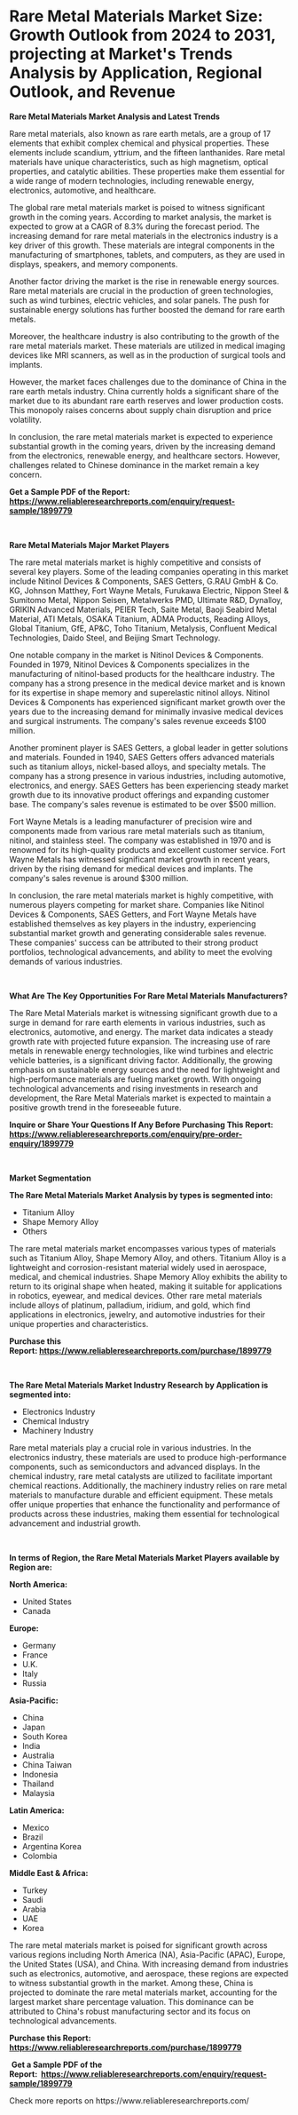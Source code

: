 <p><h1>Rare Metal Materials Market Size: Growth Outlook from 2024 to 2031, projecting at Market's Trends Analysis by Application, Regional Outlook, and Revenue</h1></p><p><strong>Rare Metal Materials Market Analysis and Latest Trends</strong></p>
<p><p>Rare metal materials, also known as rare earth metals, are a group of 17 elements that exhibit complex chemical and physical properties. These elements include scandium, yttrium, and the fifteen lanthanides. Rare metal materials have unique characteristics, such as high magnetism, optical properties, and catalytic abilities. These properties make them essential for a wide range of modern technologies, including renewable energy, electronics, automotive, and healthcare.</p><p>The global rare metal materials market is poised to witness significant growth in the coming years. According to market analysis, the market is expected to grow at a CAGR of 8.3% during the forecast period. The increasing demand for rare metal materials in the electronics industry is a key driver of this growth. These materials are integral components in the manufacturing of smartphones, tablets, and computers, as they are used in displays, speakers, and memory components.</p><p>Another factor driving the market is the rise in renewable energy sources. Rare metal materials are crucial in the production of green technologies, such as wind turbines, electric vehicles, and solar panels. The push for sustainable energy solutions has further boosted the demand for rare earth metals.</p><p>Moreover, the healthcare industry is also contributing to the growth of the rare metal materials market. These materials are utilized in medical imaging devices like MRI scanners, as well as in the production of surgical tools and implants.</p><p>However, the market faces challenges due to the dominance of China in the rare earth metals industry. China currently holds a significant share of the market due to its abundant rare earth reserves and lower production costs. This monopoly raises concerns about supply chain disruption and price volatility.</p><p>In conclusion, the rare metal materials market is expected to experience substantial growth in the coming years, driven by the increasing demand from the electronics, renewable energy, and healthcare sectors. However, challenges related to Chinese dominance in the market remain a key concern.</p></p>
<p><strong>Get a Sample PDF of the Report:&nbsp; <a href="https://www.reliableresearchreports.com/enquiry/request-sample/1899779">https://www.reliableresearchreports.com/enquiry/request-sample/1899779</a></strong></p>
<p>&nbsp;</p>
<p><strong>Rare Metal Materials Major Market Players</strong></p>
<p><p>The rare metal materials market is highly competitive and consists of several key players. Some of the leading companies operating in this market include Nitinol Devices & Components, SAES Getters, G.RAU GmbH & Co. KG, Johnson Matthey, Fort Wayne Metals, Furukawa Electric, Nippon Steel & Sumitomo Metal, Nippon Seisen, Metalwerks PMD, Ultimate R&D, Dynalloy, GRIKIN Advanced Materials, PEIER Tech, Saite Metal, Baoji Seabird Metal Material, ATI Metals, OSAKA Titanium, ADMA Products, Reading Alloys, Global Titanium, GfE, AP&C, Toho Titanium, Metalysis, Confluent Medical Technologies, Daido Steel, and Beijing Smart Technology.</p><p>One notable company in the market is Nitinol Devices & Components. Founded in 1979, Nitinol Devices & Components specializes in the manufacturing of nitinol-based products for the healthcare industry. The company has a strong presence in the medical device market and is known for its expertise in shape memory and superelastic nitinol alloys. Nitinol Devices & Components has experienced significant market growth over the years due to the increasing demand for minimally invasive medical devices and surgical instruments. The company's sales revenue exceeds $100 million.</p><p>Another prominent player is SAES Getters, a global leader in getter solutions and materials. Founded in 1940, SAES Getters offers advanced materials such as titanium alloys, nickel-based alloys, and specialty metals. The company has a strong presence in various industries, including automotive, electronics, and energy. SAES Getters has been experiencing steady market growth due to its innovative product offerings and expanding customer base. The company's sales revenue is estimated to be over $500 million.</p><p>Fort Wayne Metals is a leading manufacturer of precision wire and components made from various rare metal materials such as titanium, nitinol, and stainless steel. The company was established in 1970 and is renowned for its high-quality products and excellent customer service. Fort Wayne Metals has witnessed significant market growth in recent years, driven by the rising demand for medical devices and implants. The company's sales revenue is around $300 million.</p><p>In conclusion, the rare metal materials market is highly competitive, with numerous players competing for market share. Companies like Nitinol Devices & Components, SAES Getters, and Fort Wayne Metals have established themselves as key players in the industry, experiencing substantial market growth and generating considerable sales revenue. These companies' success can be attributed to their strong product portfolios, technological advancements, and ability to meet the evolving demands of various industries.</p></p>
<p>&nbsp;</p>
<p><strong>What Are The Key Opportunities For Rare Metal Materials Manufacturers?</strong></p>
<p><p>The Rare Metal Materials market is witnessing significant growth due to a surge in demand for rare earth elements in various industries, such as electronics, automotive, and energy. The market data indicates a steady growth rate with projected future expansion. The increasing use of rare metals in renewable energy technologies, like wind turbines and electric vehicle batteries, is a significant driving factor. Additionally, the growing emphasis on sustainable energy sources and the need for lightweight and high-performance materials are fueling market growth. With ongoing technological advancements and rising investments in research and development, the Rare Metal Materials market is expected to maintain a positive growth trend in the foreseeable future.</p></p>
<p><strong>Inquire or Share Your Questions If Any Before Purchasing This Report: <a href="https://www.reliableresearchreports.com/enquiry/pre-order-enquiry/1899779">https://www.reliableresearchreports.com/enquiry/pre-order-enquiry/1899779</a></strong></p>
<p>&nbsp;</p>
<p><strong>Market Segmentation</strong></p>
<p><strong>The Rare Metal Materials Market Analysis by types is segmented into:</strong></p>
<p><ul><li>Titanium Alloy</li><li>Shape Memory Alloy</li><li>Others</li></ul></p>
<p><p>The rare metal materials market encompasses various types of materials such as Titanium Alloy, Shape Memory Alloy, and others. Titanium Alloy is a lightweight and corrosion-resistant material widely used in aerospace, medical, and chemical industries. Shape Memory Alloy exhibits the ability to return to its original shape when heated, making it suitable for applications in robotics, eyewear, and medical devices. Other rare metal materials include alloys of platinum, palladium, iridium, and gold, which find applications in electronics, jewelry, and automotive industries for their unique properties and characteristics.</p></p>
<p><strong>Purchase this Report:&nbsp;<a href="https://www.reliableresearchreports.com/purchase/1899779">https://www.reliableresearchreports.com/purchase/1899779</a></strong></p>
<p>&nbsp;</p>
<p><strong>The Rare Metal Materials Market Industry Research by Application is segmented into:</strong></p>
<p><ul><li>Electronics Industry</li><li>Chemical Industry</li><li>Machinery Industry</li></ul></p>
<p><p>Rare metal materials play a crucial role in various industries. In the electronics industry, these materials are used to produce high-performance components, such as semiconductors and advanced displays. In the chemical industry, rare metal catalysts are utilized to facilitate important chemical reactions. Additionally, the machinery industry relies on rare metal materials to manufacture durable and efficient equipment. These metals offer unique properties that enhance the functionality and performance of products across these industries, making them essential for technological advancement and industrial growth.</p></p>
<p>&nbsp;</p>
<p><strong>In terms of Region, the Rare Metal Materials Market Players available by Region are:</strong></p>
<p>
    <p> <strong> North America: </strong>
        <ul>
            <li>United States</li>
            <li>Canada</li>
        </ul>
        </p> 
    <p> <strong> Europe: </strong>
        <ul>
            <li>Germany</li>
            <li>France</li>
            <li>U.K.</li>
            <li>Italy</li>
            <li>Russia</li>
        </ul>
        </p> 
    <p> <strong> Asia-Pacific: </strong>
        <ul>
            <li>China</li>
            <li>Japan</li>
            <li>South Korea</li>
            <li>India</li>
            <li>Australia</li>
            <li>China Taiwan</li>
            <li>Indonesia</li>
            <li>Thailand</li>
            <li>Malaysia</li>
        </ul>
        </p> 
    <p> <strong> Latin America: </strong>
        <ul>
            <li>Mexico</li>
            <li>Brazil</li>
            <li>Argentina Korea</li>
            <li>Colombia</li>
        </ul>
        </p> 
    <p> <strong> Middle East & Africa: </strong>
        <ul>
            <li>Turkey</li>
            <li>Saudi</li>
            <li>Arabia</li>
            <li>UAE</li>
            <li>Korea</li>
        </ul>
    </p>
    </p>
<p><p>The rare metal materials market is poised for significant growth across various regions including North America (NA), Asia-Pacific (APAC), Europe, the United States (USA), and China. With increasing demand from industries such as electronics, automotive, and aerospace, these regions are expected to witness substantial growth in the market. Among these, China is projected to dominate the rare metal materials market, accounting for the largest market share percentage valuation. This dominance can be attributed to China's robust manufacturing sector and its focus on technological advancements.</p></p>
<p><strong>Purchase this Report: <a href="https://www.reliableresearchreports.com/purchase/1899779">https://www.reliableresearchreports.com/purchase/1899779</a></strong></p>
<p>&nbsp;<strong>Get a Sample PDF of the Report:&nbsp;&nbsp;<a href="https://www.reliableresearchreports.com/enquiry/request-sample/1899779">https://www.reliableresearchreports.com/enquiry/request-sample/1899779</a></strong></p>
<p><strong></strong></p>
<p>Check more reports on https://www.reliableresearchreports.com/</p>